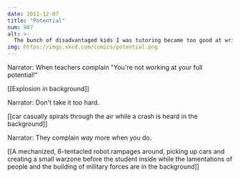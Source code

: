 ```yaml
---
date: 2011-12-07
title: "Potential"
num: 987
alt: >-
  The bunch of disadvantaged kids I was tutoring became too good at writing, and their essays were forcing me to confront painful existential questions, so I started trying to turn them on to drugs and crime instead.
img: https://imgs.xkcd.com/comics/potential.png
---
```

Narrator: When teachers complain "You're not working at your full potential!" 

[[Explosion in background]]

Narrator: Don't take it too hard.

[[car casually spirals through the air while a crash is heard in the background]]

Narrator: They complain *way* more when you do.

[[A mechanized, 6-tentacled robot rampages around, picking up cars and creating a small warzone before the student inside while the lamentations of people and the building of military forces are in the background]]

